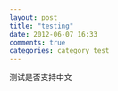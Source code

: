 ```yaml
---
layout: post
title: "testing"
date: 2012-06-07 16:33
comments: true
categories: category test
---
```


测试是否支持中文
